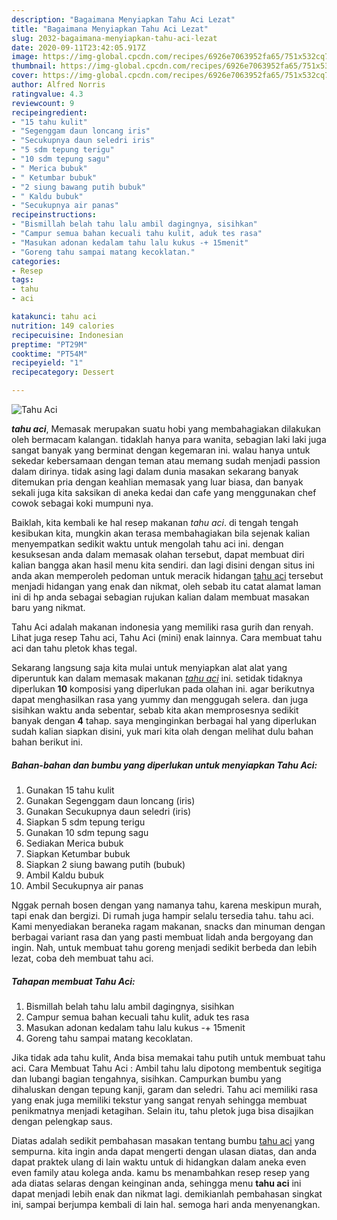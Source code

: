 ```yaml
---
description: "Bagaimana Menyiapkan Tahu Aci Lezat"
title: "Bagaimana Menyiapkan Tahu Aci Lezat"
slug: 2032-bagaimana-menyiapkan-tahu-aci-lezat
date: 2020-09-11T23:42:05.917Z
image: https://img-global.cpcdn.com/recipes/6926e7063952fa65/751x532cq70/tahu-aci-foto-resep-utama.jpg
thumbnail: https://img-global.cpcdn.com/recipes/6926e7063952fa65/751x532cq70/tahu-aci-foto-resep-utama.jpg
cover: https://img-global.cpcdn.com/recipes/6926e7063952fa65/751x532cq70/tahu-aci-foto-resep-utama.jpg
author: Alfred Norris
ratingvalue: 4.3
reviewcount: 9
recipeingredient:
- "15 tahu kulit"
- "Segenggam daun loncang iris"
- "Secukupnya daun seledri iris"
- "5 sdm tepung terigu"
- "10 sdm tepung sagu"
- " Merica bubuk"
- " Ketumbar bubuk"
- "2 siung bawang putih bubuk"
- " Kaldu bubuk"
- "Secukupnya air panas"
recipeinstructions:
- "Bismillah belah tahu lalu ambil dagingnya, sisihkan"
- "Campur semua bahan kecuali tahu kulit, aduk tes rasa"
- "Masukan adonan kedalam tahu lalu kukus -+ 15menit"
- "Goreng tahu sampai matang kecoklatan."
categories:
- Resep
tags:
- tahu
- aci

katakunci: tahu aci 
nutrition: 149 calories
recipecuisine: Indonesian
preptime: "PT29M"
cooktime: "PT54M"
recipeyield: "1"
recipecategory: Dessert

---
```



![Tahu Aci](https://img-global.cpcdn.com/recipes/6926e7063952fa65/751x532cq70/tahu-aci-foto-resep-utama.jpg)

<b><i>tahu aci</i></b>, Memasak merupakan suatu hobi yang membahagiakan dilakukan oleh bermacam kalangan. tidaklah hanya para wanita, sebagian laki laki juga sangat banyak yang berminat dengan kegemaran ini. walau hanya untuk sekedar kebersamaan dengan teman atau memang sudah menjadi passion dalam dirinya. tidak asing lagi dalam dunia masakan sekarang banyak ditemukan pria dengan keahlian memasak yang luar biasa, dan banyak sekali juga kita saksikan di aneka kedai dan cafe yang menggunakan chef cowok sebagai koki mumpuni nya.

Baiklah, kita kembali ke hal resep makanan <i>tahu aci</i>. di tengah tengah kesibukan kita, mungkin akan terasa membahagiakan bila sejenak kalian menyempatkan sedikit waktu untuk mengolah tahu aci ini. dengan kesuksesan anda dalam memasak olahan tersebut, dapat membuat diri kalian bangga akan hasil menu kita sendiri. dan lagi disini dengan situs ini anda akan memperoleh pedoman untuk meracik hidangan <u>tahu aci</u> tersebut menjadi hidangan yang enak dan nikmat, oleh sebab itu catat alamat laman ini di hp anda sebagai sebagian rujukan kalian dalam membuat masakan baru yang nikmat.

Tahu Aci adalah makanan indonesia yang memiliki rasa gurih dan renyah. Lihat juga resep Tahu aci, Tahu Aci (mini) enak lainnya. Cara membuat tahu aci dan tahu pletok khas tegal.


Sekarang langsung saja kita mulai untuk menyiapkan alat alat yang diperuntuk kan dalam memasak makanan <u><i>tahu aci</i></u> ini. setidak tidaknya diperlukan <b>10</b> komposisi yang diperlukan pada olahan ini. agar berikutnya dapat menghasilkan rasa yang yummy dan menggugah selera. dan juga sisihkan waktu anda sebentar, sebab kita akan memprosesnya sedikit banyak dengan <b>4</b> tahap. saya menginginkan berbagai hal yang diperlukan sudah kalian siapkan disini, yuk mari kita olah dengan melihat dulu bahan bahan berikut ini.

<!--inarticleads1-->

##### Bahan-bahan dan bumbu yang diperlukan untuk menyiapkan Tahu Aci:

1. Gunakan 15 tahu kulit
1. Gunakan Segenggam daun loncang (iris)
1. Gunakan Secukupnya daun seledri (iris)
1. Siapkan 5 sdm tepung terigu
1. Gunakan 10 sdm tepung sagu
1. Sediakan  Merica bubuk
1. Siapkan  Ketumbar bubuk
1. Siapkan 2 siung bawang putih (bubuk)
1. Ambil  Kaldu bubuk
1. Ambil Secukupnya air panas


Nggak pernah bosen dengan yang namanya tahu, karena meskipun murah, tapi enak dan bergizi. Di rumah juga hampir selalu tersedia tahu. tahu aci. Kami menyediakan beraneka ragam makanan, snacks dan minuman dengan berbagai variant rasa dan yang pasti membuat lidah anda bergoyang dan ingin. Nah, untuk membuat tahu goreng menjadi sedikit berbeda dan lebih lezat, coba deh membuat tahu aci. 

<!--inarticleads2-->

##### Tahapan membuat Tahu Aci:

1. Bismillah belah tahu lalu ambil dagingnya, sisihkan
1. Campur semua bahan kecuali tahu kulit, aduk tes rasa
1. Masukan adonan kedalam tahu lalu kukus -+ 15menit
1. Goreng tahu sampai matang kecoklatan.


Jika tidak ada tahu kulit, Anda bisa memakai tahu putih untuk membuat tahu aci. Cara Membuat Tahu Aci : Ambil tahu lalu dipotong membentuk segitiga dan lubangi bagian tengahnya, sisihkan. Campurkan bumbu yang dihaluskan dengan tepung kanji, garam dan seledri. Tahu aci memiliki rasa yang enak juga memiliki tekstur yang sangat renyah sehingga membuat penikmatnya menjadi ketagihan. Selain itu, tahu pletok juga bisa disajikan dengan pelengkap saus. 

Diatas adalah sedikit pembahasan masakan tentang bumbu <u>tahu aci</u> yang sempurna. kita ingin anda dapat mengerti dengan ulasan diatas, dan anda dapat praktek ulang di lain waktu untuk di hidangkan dalam aneka even even family atau kolega anda. kamu bs menambahkan resep resep yang ada diatas selaras dengan keinginan anda, sehingga menu <b>tahu aci</b> ini dapat menjadi lebih enak dan nikmat lagi. demikianlah pembahasan singkat ini, sampai berjumpa kembali di lain hal. semoga hari anda menyenangkan.
